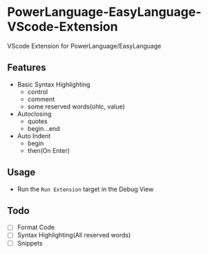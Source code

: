 # PowerLanguage-EasyLanguage-VScode-Extension
VScode Extension for PowerLanguage/EasyLanguage

## Features
- Basic Syntax Highlighting
  - control
  - comment
  - some reserved words(ohlc, value)
- Autoclosing
  - quotes
  - begin...end
- Auto Indent
  - begin
  - then(On Enter)

## Usage
- Run the `Run Extension` target in the Debug View

## Todo
- [ ] Format Code
- [ ] Syntax Highlighting(All reserved words)
- [ ] Snippets
